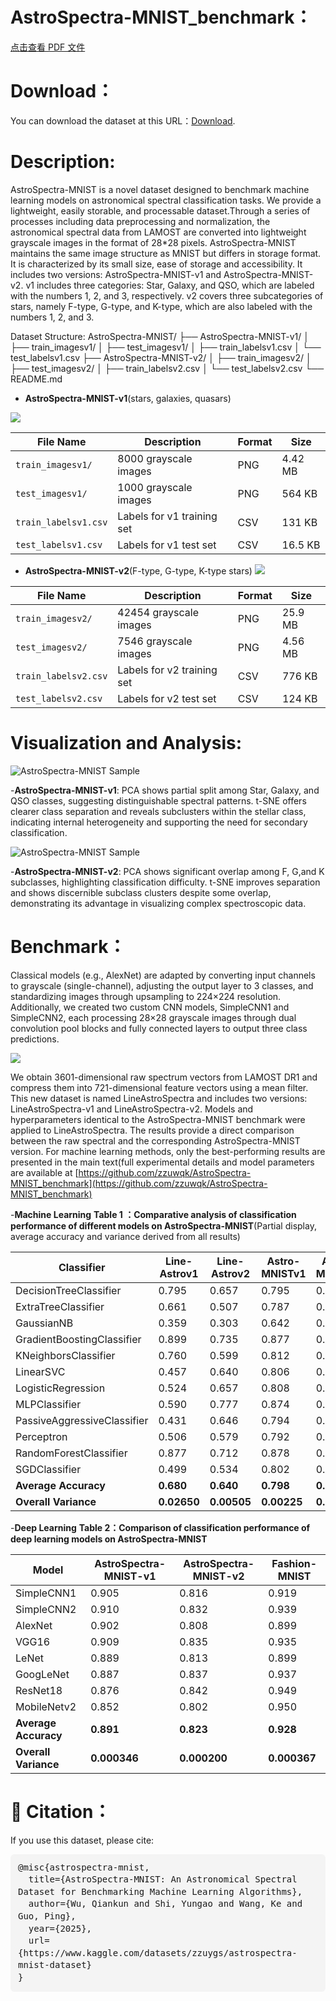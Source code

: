 # AstroSpectra-MNIST_benchmark：
[点击查看 PDF 文件](https://raw.githubusercontent.com/zzuwqk/AstroSpectra-MNIST_benchmark/main/AstroSpectra-MNIST_benchmark.pdf)

# Download：
You can download the dataset at this URL：[Download](https://www.kaggle.com/datasets/zzuygs/astrospectra-mnist-dataset/data).
# Description:
AstroSpectra-MNIST is a novel dataset designed to benchmark machine learning models on astronomical spectral classification tasks. We provide a lightweight, easily storable, and processable dataset.Through a series of processes including data preprocessing and normalization, the astronomical spectral data from LAMOST are converted into lightweight grayscale images in the format of 28*28 pixels. AstroSpectra-MNIST maintains the same image structure as MNIST but differs in storage format. It is characterized by its small size, ease of storage and accessibility. It includes two versions: AstroSpectra-MNIST-v1 and AstroSpectra-MNIST-v2. v1 includes three categories: Star, Galaxy, and QSO, which are labeled with the numbers 1, 2, and 3, respectively. v2 covers three subcategories of stars, namely F-type, G-type, and K-type, which are also labeled with the numbers 1, 2, and 3.

Dataset Structure:
AstroSpectra-MNIST/
├── AstroSpectra-MNIST-v1/
│   ├── train_imagesv1/
│   ├── test_imagesv1/
│   ├── train_labelsv1.csv
│   └── test_labelsv1.csv
├── AstroSpectra-MNIST-v2/
│   ├── train_imagesv2/
│   ├── test_imagesv2/
│   ├── train_labelsv2.csv
│   └── test_labelsv2.csv
└── README.md

- **AstroSpectra-MNIST-v1**(stars, galaxies, quasars)

![](https://www.googleapis.com/download/storage/v1/b/kaggle-user-content/o/inbox%2F27013442%2Faf12f069bd2fa5a08bd448352343d0b5%2FIMG_202508013580_568x169.png?generation=1754018243177992&alt=media)

| File Name            | Description                   | Format | Size    |
| -------------------- | ----------------------------- | ------ | ------- |
| `train_imagesv1/`    | 8000 grayscale images  | PNG    | 4.42 MB |
| `test_imagesv1/`     | 1000 grayscale images         | PNG    | 564 KB  |
| `train_labelsv1.csv` | Labels for v1 training set       | CSV    | 131 KB  |
| `test_labelsv1.csv`  | Labels for v1 test set           | CSV    | 16.5 KB |

- **AstroSpectra-MNIST-v2**(F-type, G-type, K-type stars)
![](https://www.googleapis.com/download/storage/v1/b/kaggle-user-content/o/inbox%2F27013442%2F2ba92853b609ea4297ccd71968918c38%2FIMG2_202508019717_568x169.jpg?generation=1754018331698593&alt=media)

| File Name            | Description                   | Format | Size    |
| -------------------- | ----------------------------- | ------ | ------- |
| `train_imagesv2/`    | 42454 grayscale images        | PNG    | 25.9 MB |
| `test_imagesv2/`     | 7546 grayscale images         | PNG    | 4.56 MB |
| `train_labelsv2.csv` | Labels for v2 training set    | CSV    | 776 KB  |
| `test_labelsv2.csv`  | Labels for v2 test set        | CSV    | 124 KB  |

# Visualization and Analysis: 
<img src="https://www.googleapis.com/download/storage/v1/b/kaggle-user-content/o/inbox%2F27013442%2F793bfcc0e1f1b4204cd6960a9c3d9de2%2Fb4cd842b5059ed8b7c405d1d6891029.png?generation=1754015363119559&alt=media" alt="AstroSpectra-MNIST Sample" style="margin-right: 20px">

-**AstroSpectra-MNIST-v1**: PCA shows partial split among Star, Galaxy, and QSO classes, suggesting distinguishable spectral patterns. t-SNE offers clearer class separation and reveals subclusters within the stellar class, indicating internal heterogeneity and supporting the need for secondary classification.

<img src="https://www.googleapis.com/download/storage/v1/b/kaggle-user-content/o/inbox%2F27013442%2Fa1fde7f039b9d6c0605bb5acd66b05af%2Fd7c16f68e5ee1d39f302c5671d2c5af.png?generation=1754015398742400&alt=media" alt="AstroSpectra-MNIST Sample" style="margin-right: 20px">

-**AstroSpectra-MNIST-v2**: PCA shows significant overlap among F, G,and K subclasses, highlighting classification difficulty. t-SNE improves separation and shows discernible subclass clusters despite some overlap, demonstrating its advantage in visualizing complex spectroscopic data.

# Benchmark：

Classical models (e.g., AlexNet) are adapted by converting input channels to grayscale (single-channel), adjusting the output layer to 3 classes, and standardizing images through upsampling to 224×224 resolution. Additionally, we created two custom CNN models, SimpleCNN1 and SimpleCNN2, each processing 28×28 grayscale images through dual convolution pool blocks and fully connected layers to output three class predictions.  

![](https://www.googleapis.com/download/storage/v1/b/kaggle-user-content/o/inbox%2F27013442%2Feda312eb5756e823880b0d5000b3240c%2FIMG_202508016628_576x301.png?generation=1754035851976237&alt=media)

We obtain 3601-dimensional raw spectrum vectors from LAMOST DR1 and compress them into 721-dimensional feature vectors using a mean filter. This new dataset is named LineAstroSpectra and includes two versions: LineAstroSpectra-v1 and LineAstroSpectra-v2. Models and hyperparameters identical to the AstroSpectra-MNIST benchmark were applied to LineAstroSpectra. The results provide a direct comparison between the raw spectral and the corresponding AstroSpectra-MNIST version. For machine learning methods, only the best-performing results are presented in the main text(full experimental details and model parameters are available at [https://github.com/zzuwqk/AstroSpectra-MNIST_benchmark](https://github.com/zzuwqk/AstroSpectra-MNIST_benchmark)

-**Machine Learning**
**Table 1 ：Comparative analysis of classification performance of different models on AstroSpectra-MNIST**(Partial display, average accuracy and variance derived from all results)

| **Classifier** | **Line-Astrov1** | **Line-Astrov2** | **Astro-MNISTv1** | **Astro-MNISTv2** | **Fashion-MNIST** |
|----------------|------------------|------------------|-------------------|-------------------|-------------------|
| DecisionTreeClassifier | 0.795 | 0.657 | 0.795 | 0.742 | 0.799 |
| ExtraTreeClassifier | 0.661 | 0.507 | 0.787 | 0.680 | 0.729 |
| GaussianNB | 0.359 | 0.303 | 0.642 | 0.597 | 0.564 |
| GradientBoostingClassifier | 0.899 | 0.735 | 0.877 | 0.806 | 0.888 |
| KNeighborsClassifier | 0.760 | 0.599 | 0.812 | 0.674 | 0.847 |
| LinearSVC | 0.457 | 0.640 | 0.806 | 0.733 | 0.827 |
| LogisticRegression | 0.524 | 0.657 | 0.808 | 0.741 | 0.838 |
| MLPClassifier | 0.590 | 0.777 | 0.874 | 0.791 | 0.874 |
| PassiveAggressiveClassifier | 0.431 | 0.646 | 0.794 | 0.708 | 0.782 |
| Perceptron | 0.506 | 0.579 | 0.792 | 0.720 | 0.771 |
| RandomForestClassifier | 0.877 | 0.712 | 0.878 | 0.785 | 0.877 |
| SGDClassifier | 0.499 | 0.534 | 0.802 | 0.719 | 0.827 |
| **Average Accuracy** | **0.680** | **0.640** | **0.798** | **0.732** | **0.800** |
| **Overall Variance** | **0.02650** | **0.00505** | **0.00225** | **0.00112** | **0.00768** |



-**Deep Learning**
 **Table 2：Comparison of classification performance of deep learning models on AstroSpectra-MNIST**

| **Model** | **AstroSpectra-MNIST-v1** | **AstroSpectra-MNIST-v2** | **Fashion-MNIST** |
|-----------|---------------------------|---------------------------|-------------------|
| SimpleCNN1 | 0.905 | 0.816 | 0.919 |
| SimpleCNN2 | 0.910 | 0.832 | 0.939 |
| AlexNet | 0.902 | 0.808 | 0.899 |
| VGG16 | 0.909 | 0.835 | 0.935 |
| LeNet | 0.889 | 0.813 | 0.899 |
| GoogLeNet | 0.887 | 0.837 | 0.937 |
| ResNet18 | 0.876 | 0.842 | 0.949 |
| MobileNetv2 | 0.852 | 0.802 | 0.950 |
| **Average Accuracy** | **0.891** | **0.823** | **0.928** |
| **Overall Variance** | **0.000346** | **0.000200** | **0.000367** |
# 📌 Citation：

If you use this dataset, please cite:

<pre style="background-color: rgba(244, 244, 244, 1); padding: 12px; border-radius: 6px; font-size: 14px; line-height: 1.4; white-space: pre-wrap; word-wrap: break-word">@misc{astrospectra-mnist,
  title={AstroSpectra-MNIST: An Astronomical Spectral Dataset for Benchmarking Machine Learning Algorithms},
  author={Wu, Qiankun and Shi, Yungao and Wang, Ke and Guo, Ping},
  year={2025},
  url={https://www.kaggle.com/datasets/zzuygs/astrospectra-mnist-dataset}
}
</pre>

